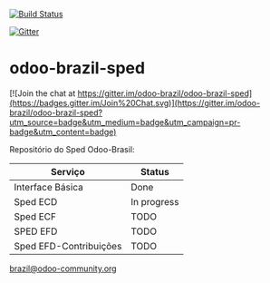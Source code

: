[![Build Status](https://travis-ci.org/odoo-brazil/odoo-brazil-sped.svg?branch=8.0)](https://travis-ci.org/odoo-brazil/odoo-brazil-sped)

[![Gitter](https://badges.gitter.im/Join%20Chat.svg)](https://gitter.im/odoo-brazil/odoo-brazil?utm_source=badge&utm_medium=badge&utm_campaign=pr-badge&utm_content=body_badge)

# odoo-brazil-sped

[![Join the chat at https://gitter.im/odoo-brazil/odoo-brazil-sped](https://badges.gitter.im/Join%20Chat.svg)](https://gitter.im/odoo-brazil/odoo-brazil-sped?utm_source=badge&utm_medium=badge&utm_campaign=pr-badge&utm_content=badge)

Repositório do Sped Odoo-Brasil:

Serviço | Status
------------ | -------------
Interface Básica | Done
Sped ECD | In progress
Sped ECF | TODO
SPED EFD | TODO
Sped EFD-Contribuições | TODO


brazil@odoo-community.org

